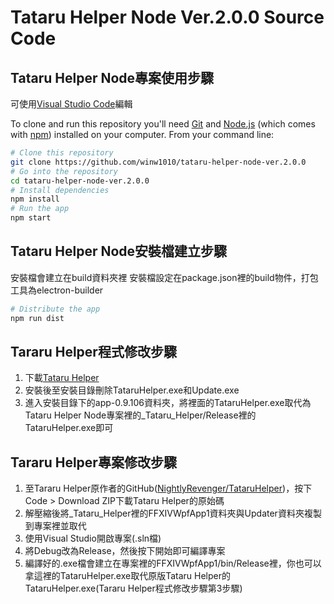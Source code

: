 # Tataru Helper Node Ver.2.0.0 Source Code

## Tataru Helper Node專案使用步驟

可使用[Visual Studio Code](https://code.visualstudio.com/)編輯

To clone and run this repository you'll need [Git](https://git-scm.com) and [Node.js](https://nodejs.org/en/) (which comes with [npm](http://npmjs.com)) installed on your computer. From your command line:

```bash
# Clone this repository
git clone https://github.com/winw1010/tataru-helper-node-ver.2.0.0
# Go into the repository
cd tataru-helper-node-ver.2.0.0
# Install dependencies
npm install
# Run the app
npm start
```

## Tataru Helper Node安裝檔建立步驟

安裝檔會建立在build資料夾裡
安裝檔設定在package.json裡的build物件，打包工具為electron-builder

```bash
# Distribute the app
npm run dist
```

## Tararu Helper程式修改步驟

1. 下載[Tataru Helper](https://github.com/NightlyRevenger/TataruHelper/releases)
2. 安裝後至安裝目錄刪除TataruHelper.exe和Update.exe
3. 進入安裝目錄下的app-0.9.106資料夾，將裡面的TataruHelper.exe取代為Tataru Helper Node專案裡的_Tataru_Helper/Release裡的TataruHelper.exe即可

## Tararu Helper專案修改步驟

1. 至Tararu Helper原作者的GitHub([NightlyRevenger/TataruHelper](https://github.com/NightlyRevenger/TataruHelper))，按下Code > Download ZIP下載Tataru Helper的原始碼
2. 解壓縮後將_Tataru_Helper裡的FFXIVWpfApp1資料夾與Updater資料夾複製到專案裡並取代
3. 使用Visual Studio開啟專案(.sln檔)
4. 將Debug改為Release，然後按下開始即可編譯專案
5. 編譯好的.exe檔會建立在專案裡的FFXIVWpfApp1/bin/Release裡，你也可以拿這裡的TataruHelper.exe取代原版Tataru Helper的TataruHelper.exe(Tararu Helper程式修改步驟第3步驟)